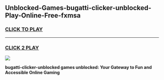 
## Unblocked-Games-bugatti-clicker-unblocked-Play-Online-Free-fxmsa
<h3>
<a href="https://premium76.site?title=bugatti-clicker-unblocked&ref=26A">CLICK TO PLAY</a></h3>
<hr>

<h3>
<a href="https://premium76.site?title=bugatti-clicker-unblocked&ref=26A">CLICK 2 PLAY</a>
  
</h3>

<a href="https://premium76.site?title=bugatti-clicker-unblocked&ref=26A"><img src="https://clearcache.store/games.png"></a>


**bugatti-clicker-unblocked games unblocked: Your Gateway to Fun and Accessible Online Gaming**

